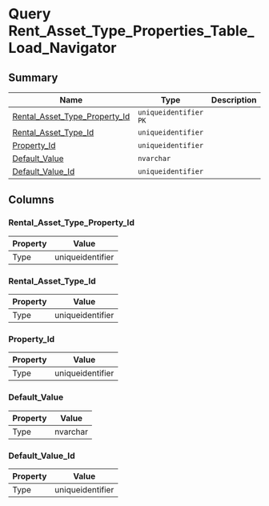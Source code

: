 # Query Rent_Asset_Type_Properties_Table_Load_Navigator


## Summary

| Name | Type | Description |
| - | - | --- |
|[Rental_Asset_Type_Property_Id](#rental_asset_type_property_id)|`uniqueidentifier` `PK`||
|[Rental_Asset_Type_Id](#rental_asset_type_id)|`uniqueidentifier` ||
|[Property_Id](#property_id)|`uniqueidentifier` ||
|[Default_Value](#default_value)|`nvarchar` ||
|[Default_Value_Id](#default_value_id)|`uniqueidentifier` ||

## Columns

### Rental_Asset_Type_Property_Id

| Property | Value |
| - | - |
|Type|uniqueidentifier|

### Rental_Asset_Type_Id

| Property | Value |
| - | - |
|Type|uniqueidentifier|

### Property_Id

| Property | Value |
| - | - |
|Type|uniqueidentifier|

### Default_Value

| Property | Value |
| - | - |
|Type|nvarchar|

### Default_Value_Id

| Property | Value |
| - | - |
|Type|uniqueidentifier|


